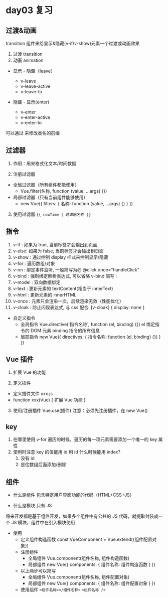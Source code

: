 # day03 复习

## 过渡&动画

transition 组件来给显示&隐藏(v-if/v-show)元素一个过渡或动画效果

1. 过渡 transition
2. 动画 animation

- 显示 - 隐藏（leave）

  - v-leave
  - v-leave-active
  - v-leave-to

- 隐藏 - 显示(enter)
  - v-enter
  - v-enter-active
  - v-enter-to

可以通过 <transition name="fade"></transition> 来修改类名的前缀

## 过滤器

1. 作用：用来格式化文本/时间数据

2. 注册过滤器

- 全局过滤器（所有组件都能使用）
  - Vue.filter(名称, function (value, ...args) {})
- 局部过滤器（只有当前组件能够使用）
  - new Vue({ filters: { 名称: function (value, ...args) {} } })

3. 使用过滤器
   `{{ nowTime | 过滤器名称 }}`

## 指令

1. v-if : 如果为 true, 当前标签才会输出到页面
2. v-else: 如果为 false, 当前标签才会输出到页面
3. v-show : 通过控制 display 样式来控制显示/隐藏
4. v-for : 遍历数组/对象
5. v-on : 绑定事件监听, 一般简写为@
   @click.once="handleClick"
6. v-bind : 强制绑定解析表达式, 可以省略 v-bind
   简写 :
7. v-model : 双向数据绑定
8. v-text : 更新元素的 textContent(相当于 innerText)
9. v-html : 更新元素的 innerHTML
10. v-once : 元素只会渲染一次，后续渲染无效（性能优化）
11. v-cloak : 防止闪现表达式, 与 css 配合: [v-cloak] { display: none }

- 自定义指令
  - 全局指令
    Vue.directive('指令名称', function (el, binding) {})
    el 绑定指令的 DOM 元素
    binding 指令的所有信息
  - 局部指令
    new Vue({ directives: { 指令名称: function (el, binding) {}) } })

## Vue 插件

1. 扩展 Vue 的功能

2. 定义插件

- 定义插件文件 xxx.js
- function xxx(Vue) { 扩展 Vue 功能 }

3. 使用/注册插件
   Vue.use(插件)
   注意：必须先注册插件，在 new Vue()

## key

1. 在哪里使用
   v-for 遍历的时候，遍历的每一项元素需要添加一个唯一的 key 属性
2. 使用时注意
   key 的值能用 id 用 id
   什么时候能用 index?
   1. 没有 id
   2. 是往数组后面添加/删除

## 组件

- 什么是组件
  包含特定用户界面功能的代码（HTML+CSS+JS）

- 什么是模块
  只有 JS

将来开发都是基于组件开发，如果多个组件中有公共的 JS 代码，就提取封装成一个 JS 模块，组件中在引入模块使用

- 使用
  - 定义组件构造函数
    const VueComponent = Vue.extend({组件配置对象})
  - 注册组件
    - 全局组件
      Vue.component(组件名称, 组件构造函数)
    - 局部组件
      new Vue({ components: { 组件名称: 组件构造函数 } })
  - 以上两步可以简写
    - 全局组件
      Vue.component(组件名称, 组件配置对象)
    - 局部组件
      new Vue({ components: { 组件名称: 组件配置对象 } })
  - 使用组件
    `<组件名称></组件名称>`
    `<组件名称 />`
